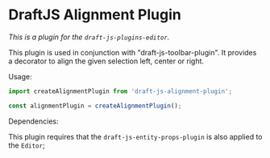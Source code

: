 # DraftJS Alignment Plugin

*This is a plugin for the `draft-js-plugins-editor`.*

This plugin is used in conjunction with "draft-js-toolbar-plugin".
It provides a decorator to align the given selection left, center or right.

Usage:

```js
import createAlignmentPlugin from 'draft-js-alignment-plugin';

const alignmentPlugin = createAlignmentPlugin();
```

Dependencies:

This plugin requires that the `draft-js-entity-props-plugin` is also applied to the `Editor`;
